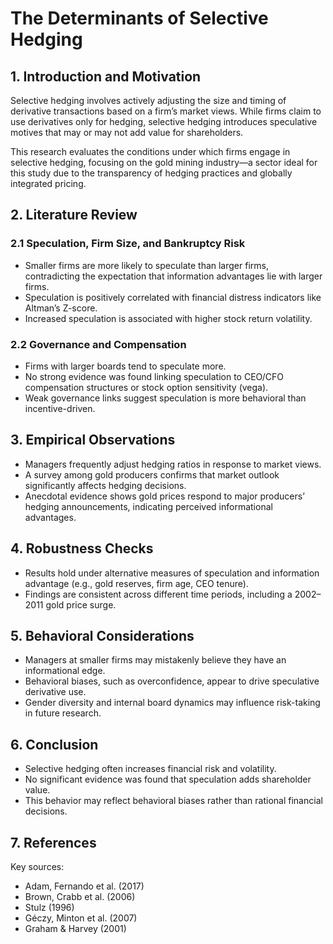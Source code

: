 # The Determinants of Selective Hedging


## 1. Introduction and Motivation

Selective hedging involves actively adjusting the size and timing of derivative transactions based on a firm’s market views. While firms claim to use derivatives only for hedging, selective hedging introduces speculative motives that may or may not add value for shareholders.

This research evaluates the conditions under which firms engage in selective hedging, focusing on the gold mining industry—a sector ideal for this study due to the transparency of hedging practices and globally integrated pricing.

## 2. Literature Review

### 2.1 Speculation, Firm Size, and Bankruptcy Risk

- Smaller firms are more likely to speculate than larger firms, contradicting the expectation that information advantages lie with larger firms.
- Speculation is positively correlated with financial distress indicators like Altman’s Z-score.
- Increased speculation is associated with higher stock return volatility.

### 2.2 Governance and Compensation

- Firms with larger boards tend to speculate more.
- No strong evidence was found linking speculation to CEO/CFO compensation structures or stock option sensitivity (vega).
- Weak governance links suggest speculation is more behavioral than incentive-driven.

## 3. Empirical Observations

- Managers frequently adjust hedging ratios in response to market views.
- A survey among gold producers confirms that market outlook significantly affects hedging decisions.
- Anecdotal evidence shows gold prices respond to major producers’ hedging announcements, indicating perceived informational advantages.

## 4. Robustness Checks

- Results hold under alternative measures of speculation and information advantage (e.g., gold reserves, firm age, CEO tenure).
- Findings are consistent across different time periods, including a 2002–2011 gold price surge.

## 5. Behavioral Considerations

- Managers at smaller firms may mistakenly believe they have an informational edge.
- Behavioral biases, such as overconfidence, appear to drive speculative derivative use.
- Gender diversity and internal board dynamics may influence risk-taking in future research.

## 6. Conclusion

- Selective hedging often increases financial risk and volatility.
- No significant evidence was found that speculation adds shareholder value.
- This behavior may reflect behavioral biases rather than rational financial decisions.

## 7. References

Key sources:
- Adam, Fernando et al. (2017)
- Brown, Crabb et al. (2006)
- Stulz (1996)
- Géczy, Minton et al. (2007)
- Graham & Harvey (2001)
